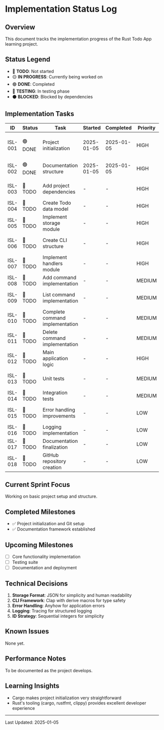# Implementation Status Log

## Overview
This document tracks the implementation progress of the Rust Todo App learning project.

## Status Legend
- 🔴 **TODO**: Not started
- 🟡 **IN PROGRESS**: Currently being worked on
- 🟢 **DONE**: Completed
- 🔵 **TESTING**: In testing phase
- ⚫ **BLOCKED**: Blocked by dependencies

## Implementation Tasks

| ID | Status | Task | Started | Completed | Priority | Dependencies | Notes |
|----|--------|------|---------|-----------|----------|--------------|-------|
| ISL-001 | 🟢 DONE | Project initialization | 2025-01-05 | 2025-01-05 | HIGH | - | Cargo project created, git initialized |
| ISL-002 | 🟢 DONE | Documentation structure | 2025-01-05 | 2025-01-05 | HIGH | ISL-001 | WARP.md, README.md created |
| ISL-003 | 🔴 TODO | Add project dependencies | - | - | HIGH | ISL-002 | Clap, Serde, Anyhow, Tracing |
| ISL-004 | 🔴 TODO | Create Todo data model | - | - | HIGH | ISL-003 | Struct with serialization |
| ISL-005 | 🔴 TODO | Implement storage module | - | - | HIGH | ISL-004 | JSON file persistence |
| ISL-006 | 🔴 TODO | Create CLI structure | - | - | HIGH | ISL-003 | Command definitions with Clap |
| ISL-007 | 🔴 TODO | Implement handlers module | - | - | HIGH | ISL-006 | Command business logic |
| ISL-008 | 🔴 TODO | Add command implementation | - | - | MEDIUM | ISL-007 | Add new todos |
| ISL-009 | 🔴 TODO | List command implementation | - | - | MEDIUM | ISL-007 | Display todos with filters |
| ISL-010 | 🔴 TODO | Complete command implementation | - | - | MEDIUM | ISL-007 | Mark todos as done |
| ISL-011 | 🔴 TODO | Delete command implementation | - | - | MEDIUM | ISL-007 | Remove todos |
| ISL-012 | 🔴 TODO | Main application logic | - | - | HIGH | ISL-007 | Wire everything together |
| ISL-013 | 🔴 TODO | Unit tests | - | - | MEDIUM | ISL-012 | Test individual modules |
| ISL-014 | 🔴 TODO | Integration tests | - | - | MEDIUM | ISL-012 | End-to-end testing |
| ISL-015 | 🔴 TODO | Error handling improvements | - | - | LOW | ISL-012 | Graceful error messages |
| ISL-016 | 🔴 TODO | Logging implementation | - | - | LOW | ISL-012 | Debug and info logging |
| ISL-017 | 🔴 TODO | Documentation finalization | - | - | LOW | ISL-014 | Update all docs |
| ISL-018 | 🔴 TODO | GitHub repository creation | - | - | LOW | ISL-017 | Push to remote |

## Current Sprint Focus
Working on basic project setup and structure.

## Completed Milestones
- ✅ Project initialization and Git setup
- ✅ Documentation framework established

## Upcoming Milestones
- [ ] Core functionality implementation
- [ ] Testing suite
- [ ] Documentation and deployment

## Technical Decisions
1. **Storage Format**: JSON for simplicity and human readability
2. **CLI Framework**: Clap with derive macros for type safety
3. **Error Handling**: Anyhow for application errors
4. **Logging**: Tracing for structured logging
5. **ID Strategy**: Sequential integers for simplicity

## Known Issues
None yet.

## Performance Notes
To be documented as the project develops.

## Learning Insights
- Cargo makes project initialization very straightforward
- Rust's tooling (cargo, rustfmt, clippy) provides excellent developer experience

---
Last Updated: 2025-01-05
